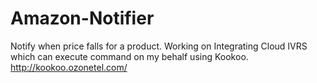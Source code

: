 # Amazon-Notifier
 Notify  when price falls for a product. Working on Integrating Cloud IVRS which can execute command  on my behalf using Kookoo.
http://kookoo.ozonetel.com/

